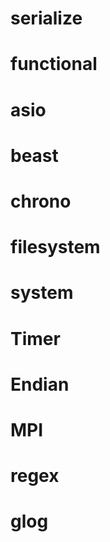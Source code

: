 # serialize

# functional

# asio

# beast

# chrono

# filesystem

# system

# Timer

# Endian

# MPI

# regex

# glog